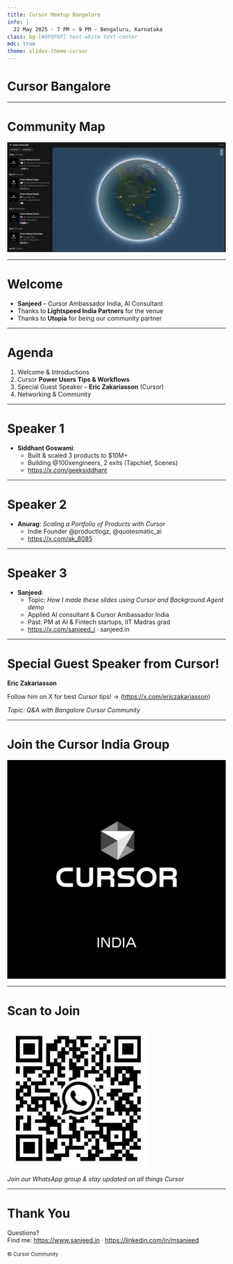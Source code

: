 ```yaml
---
title: Cursor Meetup Bangalore
info: |
  22 May 2025 · 7 PM – 9 PM · Bengaluru, Karnataka
class: bg-[#0F0F0F] text-white text-center
mdc: true
theme: slidev-theme-cursor
---
```


<!-- Title Slide -->
<!-- class: bg-black text-white -->
<GlowBackground>
  <h1 class="text-6xl md:text-8xl font-bold tracking-tight text-white">Cursor Bangalore</h1>
</GlowBackground>

---

# Community Map

<a href="https://lu.ma/cursorcommunity/map" target="_blank">
  <img src="./assets/map.png" alt="Community Map" class="mx-auto my-auto" />
</a>

---

# Welcome

- **Sanjeed** – Cursor Ambassador India, AI Consultant
- Thanks to **Lightspeed India Partners** for the venue  
- Thanks to **Utopia** for being our community partner

---

# Agenda

1. Welcome & Introductions  
2. Cursor **Power Users Tips & Workflows**  
3. Special Guest Speaker – **Eric Zakariasson** (Cursor)  
4. Networking & Community  

---

# Speaker 1

- **Siddhant Goswami**: 
  - Built & scaled 3 products to $10M+  
  - Building @100xengineers, 2 exits (Tapchief, Scenes)  
  - https://x.com/geeksiddhant

---

# Speaker 2

- **Anurag**: _Scaling a Portfolio of Products with Cursor_
  - Indie Founder @productlogz, @quotesmatic_ai
  - https://x.com/ak_8085

---

# Speaker 3

- **Sanjeed**: 
  - Topic: _How I made these slides using Cursor and Background Agent demo_
  - Applied AI consultant & Cursor Ambassador India
  - Past: PM at AI & Fintech startups, IIT Madras grad
  - https://x.com/sanjeed_i · sanjeed.in

---

# Special Guest Speaker from Cursor!

**Eric Zakariasson**  

Follow him on X for best Cursor tips! -> (<https://x.com/ericzakariasson>)

_Topic: Q&A with Bangalore Cursor Community_

---

# Join the Cursor India Group

<div class="flex items-center justify-center h-full">
<img src="./assets/cursor_india.png" alt="Cursor India" class="w-96" />
</div>

---

# Scan to Join

<div class="flex items-center justify-center h-full">
<img src="./assets/cursor_india_qr.jpeg" alt="QR Code" class="w-64" />
</div>

_Join our WhatsApp group & stay updated on all things Cursor_

---

# Thank You

Questions?  
Find me: <https://www.sanjeed.in> · <https://linkedin.com/in/msanjeed>

<small>© Cursor Community</small> 